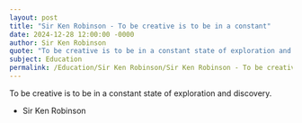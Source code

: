 ```yaml
---
layout: post
title: "Sir Ken Robinson - To be creative is to be in a constant"
date: 2024-12-28 12:00:00 -0000
author: Sir Ken Robinson
quote: "To be creative is to be in a constant state of exploration and discovery."
subject: Education
permalink: /Education/Sir Ken Robinson/Sir Ken Robinson - To be creative is to be in a constant
---
```


To be creative is to be in a constant state of exploration and discovery.

- Sir Ken Robinson
